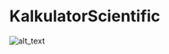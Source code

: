 # KalkulatorScientific

![alt_text](https://github.com/cettasubagyo/jobsheet1/blob/master/screenshot1.png)
